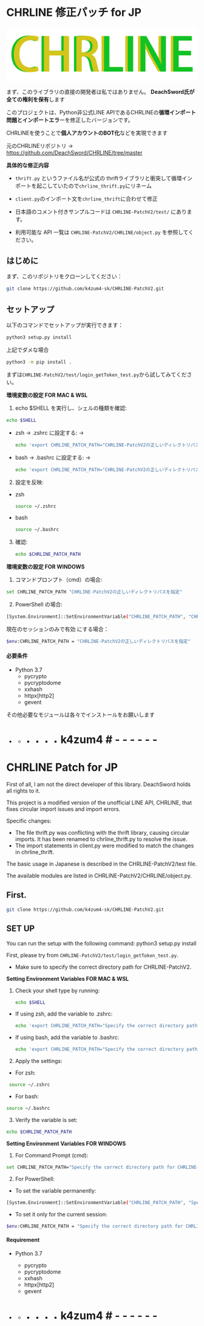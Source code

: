 # CHRLINE 修正パッチ for JP
![logo](/examples/assets/logo.png)

まず、このライブラリの直接の開発者は私ではありません。
**DeachSword氏が全ての権利を保有**します

このプロジェクトは、Python非公式LINE APIであるCHRLINEの**循環インポート問題とインポートエラ**ーを修正したバージョンです。

CHRLINEを使うことで**個人アカウントのBOT化**などを実現できます

元のCHRLINEリポジトリ -> https://github.com/DeachSword/CHRLINE/tree/master

**具体的な修正内容**
 - `thrift.py` というファイル名が公式の thriftライブラリと衝突して循環インポートを起こしていたので`chrline_thrift.py`にリネーム
 - `client.py`のインポート文を`chrline_thrift`に合わせて修正

- 日本語のコメント付きサンプルコードは `CHRLINE-PatchV2/test/` にあります。  

- 利用可能な API 一覧は `CHRLINE-PatchV2/CHRLINE/object.py` を参照してください。

## はじめに

まず、このリポジトリをクローンしてください：

```sh
git clone https://github.com/k4zum4-sk/CHRLINE-PatchV2.git
```
## セットアップ

以下のコマンドでセットアップが実行できます：
```sh
python3 setup.py install
```
上記でダメな場合
```sh
python3 -m pip install .
```

まずは`CHRLINE-PatchV2/test/login_getToken_test.py`から試してみてください。

**環境変数の設定 FOR MAC & WSL**
1. echo $SHELL を実行し、シェルの種類を確認:
  ```sh
  echo $SHELL
  ```
 - zsh → .zshrc に設定する: ->
   ```sh
   echo 'export CHRLINE_PATCH_PATH="CHRLINE-PatchV2の正しいディレクトリパスを指定"' >> ~/.zshrc
   ```
 - bash → .bashrc に設定する: ->
   ```sh
   echo 'export CHRLINE_PATCH_PATH="CHRLINE-PatchV2の正しいディレクトリパスを指定"' >> ~/.bashrc
   ```
 2. 設定を反映:
 - zsh
   ```sh
   source ~/.zshrc
   ```
 - bash
   ```sh
   source ~/.bashrc
   ```
3. 確認:
   ```sh
   echo $CHRLINE_PATCH_PATH
   ```

**環境変数の設定 FOR WINDOWS**
1. コマンドプロンプト（cmd）の場合:
  ```sh
  set CHRLINE_PATCH_PATH "CHRLINE-PatchV2の正しいディレクトリパスを指定"
  ```
2. PowerShell の場合:
  ```sh
  [System.Environment]::SetEnvironmentVariable("CHRLINE_PATCH_PATH", "CHRLINE-PatchV2の正しいディレクトリパスを指定", [System.EnvironmentVariableTarget]::User)
  ```
  現在のセッションのみで有効 にする場合：
  ```sh
  $env:CHRLINE_PATCH_PATH = "CHRLINE-PatchV2の正しいディレクトリパスを指定"
  ```

#### 必要条件 ####

- Python 3.7
  - pycrypto
  - pycryptodome
  - xxhash
  - httpx[http2]
  - gevent

その他必要なモジュールは各々でインストールをお願いします

 - - - - - - # k4zum4 # - - - - - - 
# CHRLINE Patch for JP

First of all, I am not the direct developer of this library.
DeachSword holds all rights to it.

This project is a modified version of the unofficial LINE API, CHRLINE, that fixes circular import issues and import errors.

Specific changes:
 - The file thrift.py was conflicting with the thrift library, causing circular imports. It has been renamed to chrline_thrift.py to resolve the issue.
 - The import statements in client.py were modified to match the changes in chrline_thrift.

The basic usage in Japanese is described in the CHRLINE-PatchV2/test file.

The available modules are listed in CHRLINE-PatchV2/CHRLINE/object.py.
## First.

```sh
git clone https://github.com/k4zum4-sk/CHRLINE-PatchV2.git
```
## SET UP

You can run the setup with the following command:
python3 setup.py install

First, please try from `CHRLINE-PatchV2/test/login_getToken_test.py`.
- Make sure to specify the correct directory path for CHRLINE-PatchV2.

**Setting Environment Variables FOR MAC & WSL**

1. Check your shell type by running:  
   ```sh
   echo $SHELL
   ```
- If using zsh, add the variable to .zshrc:
  ```sh
  echo 'export CHRLINE_PATCH_PATH="Specify the correct directory path for CHRLINE-PatchV2"' >> ~/.zshrc
  ```
- If using bash, add the variable to .bashrc:
  ```sh
  echo 'export CHRLINE_PATCH_PATH="Specify the correct directory path for CHRLINE-PatchV2"' >> ~/.bashrc
  ```
2. Apply the settings:
- For zsh:
```sh
 source ~/.zshrc
```
- For bash:
```sh
source ~/.bashrc
```

3. Verify the variable is set:
```sh
echo $CHRLINE_PATCH_PATH
```

**Setting Environment Variables FOR WINDOWS**
1. For Command Prompt (cmd):
```sh
set CHRLINE_PATCH_PATH="Specify the correct directory path for CHRLINE-PatchV2"
```
2. For PowerShell:
 - To set the variable permanently:
 ```sh
 [System.Environment]::SetEnvironmentVariable("CHRLINE_PATCH_PATH", "Specify the correct directory path for CHRLINE-PatchV2", [System.EnvironmentVariableTarget]::User)
```
 - To set it only for the current session:
  ```sh
  $env:CHRLINE_PATCH_PATH = "Specify the correct directory path for CHRLINE-PatchV2"
  ```

#### Requirement ####

- Python 3.7
  - pycrypto
  - pycryptodome
  - xxhash
  - httpx[http2]
  - gevent

 - - - - - - # k4zum4 # - - - - - - 
